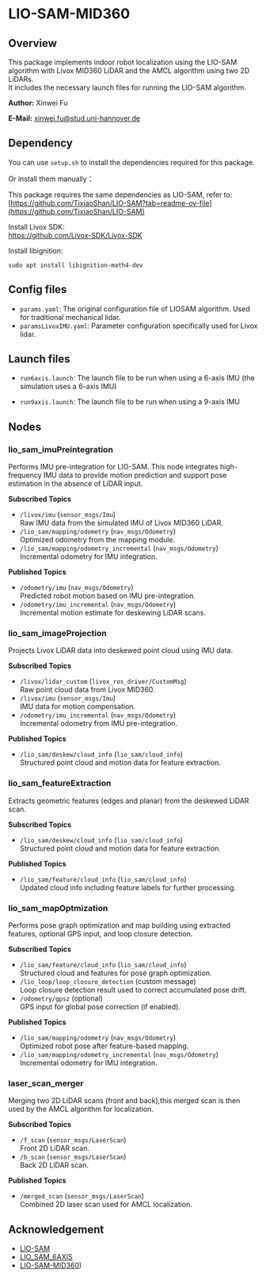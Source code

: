 # LIO-SAM-MID360
## Overview

This package implements indoor robot localization using the LIO-SAM algorithm with Livox MID360 LiDAR and the AMCL algorithm using two 2D LiDARs.  
It includes the necessary launch files for running the LIO-SAM algorithm.


**Author:** Xinwei Fu

**E-Mail:** xinwei.fu@stud.uni-hannover.de

## Dependency

You can use `setup.sh` to install the dependencies required for this package.

Or install them manually：

This package requires the same dependencies as LIO-SAM, refer to:  
[https://github.com/TixiaoShan/LIO-SAM?tab=readme-ov-file](https://github.com/TixiaoShan/LIO-SAM)

Install Livox SDK:  
[https://github.com/Livox-SDK/Livox-SDK  ](https://github.com/Livox-SDK/Livox-SDK)

Install libignition:  
```
sudo apt install libignition-math4-dev
```

## Config files
- `params.yaml`: The original configuration file of LIOSAM algorithm. Used for traditional mechanical lidar.
- `paramsLivoxIMU.yaml`: Parameter configuration specifically used for Livox lidar.

## Launch files
- `run6axis.launch`: The launch file to be run when using a 6-axis IMU (the simulation uses a 6-axis IMU)

- `run9axis.launch`: The launch file to be run when using a 9-axis IMU


## Nodes

### lio_sam_imuPreintegration
Performs IMU pre-integration for LIO-SAM.
This node integrates high-frequency IMU data to provide motion prediction and support pose estimation in the absence of LiDAR input.

**Subscribed Topics**
- `/livox/imu` (`sensor_msgs/Imu`)  
  Raw IMU data from the simulated IMU of Livox MID360 LiDAR.
- `/lio_sam/mapping/odometry` (`nav_msgs/Odometry`)  
  Optimized odometry from the mapping module.
- `/lio_sam/mapping/odometry_incremental` (`nav_msgs/Odometry`)  
  Incremental odometry for IMU integration.
   
**Published Topics**
- `/odometry/imu` (`nav_msgs/Odometry`)  
  Predicted robot motion based on IMU pre-integration.
- `/odometry/imu_incremental` (`nav_msgs/Odometry`)  
  Incremental motion estimate for deskewing LiDAR scans.

### lio_sam_imageProjection
Projects Livox LiDAR data into deskewed point cloud using IMU data.

**Subscribed Topics**
- `/livox/lidar_custom` (`livox_ros_driver/CustomMsg`)  
  Raw point cloud data from Livox MID360.
- `/livox/imu` (`sensor_msgs/Imu`)  
  IMU data for motion compensation.
- `/odometry/imu_incremental` (`nav_msgs/Odometry`)  
  Incremental odometry from IMU pre-integration.

**Published Topics**
- `/lio_sam/deskew/cloud_info` (`lio_sam/cloud_info`)  
  Structured point cloud and motion data for feature extraction.


### lio_sam_featureExtraction
Extracts geometric features (edges and planar) from the deskewed LiDAR scan.

**Subscribed Topics**
- `/lio_sam/deskew/cloud_info` (`lio_sam/cloud_info`)  
  Structured point cloud and motion data for feature extraction.

**Published Topics**
- `/lio_sam/feature/cloud_info` (`lio_sam/cloud_info`)  
  Updated cloud info including feature labels for further processing.

### lio_sam_mapOptmization
Performs pose graph optimization and map building using extracted features, optional GPS input, and loop closure detection.

**Subscribed Topics**
- `/lio_sam/feature/cloud_info` (`lio_sam/cloud_info`)  
  Structured cloud and features for pose graph optimization.
- `/lio_loop/loop_closure_detection` (custom message)  
  Loop closure detection result used to correct accumulated pose drift.
- `/odometry/gpsz` (optional)  
  GPS input for global pose correction (if enabled).
  
**Published Topics**
- `/lio_sam/mapping/odometry` (`nav_msgs/Odometry`)  
  Optimized robot pose after feature-based mapping.
- `/lio_sam/mapping/odometry_incremental` (`nav_msgs/Odometry`)  
  Incremental odometry for IMU integration.


### laser_scan_merger
Merging two 2D LiDAR scans (front and back),this merged scan is then used by the AMCL algorithm for localization.

**Subscribed Topics**
- `/f_scan` (`sensor_msgs/LaserScan`)  
  Front 2D LiDAR scan.
- `/b_scan` (`sensor_msgs/LaserScan`)  
  Back 2D LiDAR scan.

**Published Topics**
- `/merged_scan` (`sensor_msgs/LaserScan`)  
  Combined 2D laser scan used for AMCL localization.
## Acknowledgement
- [LIO-SAM](https://github.com/TixiaoShan/LIO-SAM/)
- [LIO_SAM_6AXIS](https://github.com/JokerJohn/LIO_SAM_6AXIS)
- [LIO-SAM-MID360](https://github.com/nkymzsy/LIO-SAM-MID360))
